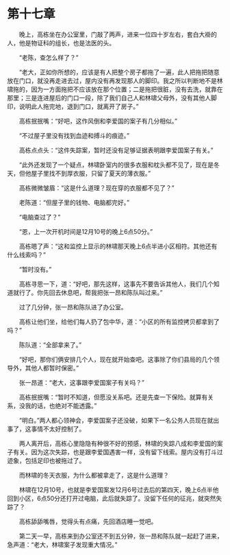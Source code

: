 #	第十七章

　　晚上，高栋坐在办公室里，门敲了两声，进来一位四十岁左右，套白大褂的人，他是物证科的组长，也是法医的头。

　　“老陈，查怎么样了？”

　　“老大，正如你所想的，应该是有人把整个房子都拖了一遍，此人把拖把随意放在门口，就没再走进去过，屋内没有再发现那人的脚印。我之所以判断地不是林啸拖的，因为一方面拖把不应该放在那个位置；二是拖把很脏，没有去洗，就靠在那里；三是连进屋后的门口一段，除了我们自己人和林啸父母外，没有其他人脚印，说明此人拖完地，退到门口，就离开了房子。”

　　高栋抿抿嘴：“好吧，这作风倒和李爱国的案子有几分相似。”

　　“不过屋子里没有找到血迹和搏斗的痕迹。”

　　高栋点点头：“这件失踪案，暂时还没有足够证据表明跟李爱国案子有关。”

　　“此外还发现了一个疑点，林啸卧室内的很多衣服和枕头都不见了，现在是冬天，但他屋子里找不到厚衣服，只留了夏天的薄衣服。”

　　高栋微微皱眉：“这是什么道理？现在穿的衣服都不见了？”

　　老陈道：“但屋子里的钱物、电脑都完好。”

　　“电脑查过了？”

　　“恩，上一次开机时间是12月10号的晚上6点50分。”

　　高栋嗯了声：“这和监控上显示的林啸那天晚上6点半进小区相符。其他还有什么线索吗？”

　　“暂时没有。”

　　高栋寻思一下，道：“好吧，那先这样，这事先不要告诉其他人，我们几个知道就行了。你先回去休息吧，帮我把张一昂和陈队叫过来。”

　　过了几分钟，张一昂和陈队进了办公室。

　　高栋让他们坐，给他们每人扔了包中华，道：“小区的所有监控拷贝都拿到了吗？”

　　陈队道：“全部拿来了。”

　　“好吧，那你们俩安排几个人，现在就开始查吧。这事除了你们县局的几个领导外，其他人都暂时保密。”

　　张一昂道：“老大，这事跟李爱国案子有关吗？”

　　高栋抿抿嘴：“暂时不知道，但愿没关系吧。还是先查一下保险。就算有关系，没我的话，也绝对不能透露。”

　　“明白。”两人都心领神会，李爱国案子还没破，如果下一名公务人员现在就出事了，这事情不太好控制了。

　　两人离开后，高栋心里隐隐有种很不好的预感，林啸的失踪八成和李爱国的案子有关。因为这次失踪，也是跟李爱国遇害一样，没有留下线索。屋内没有打斗过迹象，包括足印也被拖过了。

　　而林啸的冬天衣服，为什么都被拿走了，这是什么道理？

　　林啸在12月10号，也就是李爱国案发12月6号过去后的第四天，晚上6点半他回到小区，6点50分还打开过电脑，此后就失踪了。没留下任何的征兆，就突然失踪了？

　　高栋舔舔嘴唇，觉得头有点痛，先回酒店睡一觉吧。

　　第二天一早，高栋来到办公室还不到五分钟，张一昂和陈队就一起赶了进来，急声道：“老大，林啸案子发现重大情况。”

